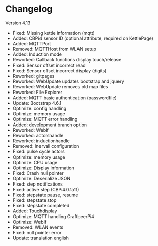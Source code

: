 # Changelog

Version 4.13

- Fixed:    Missing kettle information (mqtt)
- Added:    CBPi4 sensor ID (optional attribute, required on KettlePage)
- Added:    MQTTPort
- Removed:  MQTTHost from WLAN setup
- Added:    Induction mode
- Reworked: Callback functions display touch/release
- Fixed:    Sensor offset incorrect read
- Fixed:    Sensor offset incorrect display (digits)
- Reworked: gitpages
- Reworked: WebUpdate updates bootstrap and jquery
- Reworked: WebUpdate removes old map files
- Reworked: File Explorer
- Added:    MQTT basic authentication (passwordfile)
- Update:   Bootstrap 4.6.1
- Optimize: config handling
- Optimize: memory usage
- Optimize: MQTT error handling
- Added:    development branch option
- Reworked: WebIf
- Reworked: actorshandle
- Reworked: inductionhandle
- Removed:  Inervall configuration
- Fixed:    pulse cycle actors
- Optimize: memory usage
- Optimize: CPU usage
- Optimize: Display information
- Fixed:    Crash null pointer
- Optimize: Deserialize JSON
- Fixed:    step notifications
- Fixed:    active step (CBPi4.0.1a11)
- Fixed:    stepstate pause, resume
- Fixed:    stepstate stop
- Fixed:    stepstate completed
- Added:    Touchdisplay
- Optimize: MQTT handling CraftbeerPi4
- Optimize: WebIf
- Removed:  WLAN events
- Fixed:    null pointer error
- Update:   translation english
